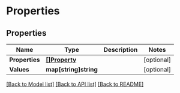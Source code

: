 # Properties

## Properties

Name | Type | Description | Notes
------------ | ------------- | ------------- | -------------
**Properties** | [**[]Property**](Property.md) |  | [optional] 
**Values** | **map[string]string** |  | [optional] 

[[Back to Model list]](../README.md#documentation-for-models) [[Back to API list]](../README.md#documentation-for-api-endpoints) [[Back to README]](../README.md)


